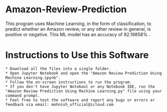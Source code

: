 # Amazon-Review-Prediction
This program uses Machine Learning, in the form of classification, to predict whether an Amazon review, or any other review in general, is positive or negative. This ML model has an accuracy of  92.19858% .

# Instructions to Use this Software

    * Download all the files into a single folder.
    * Open Jupyter Notebook and open the "Amazon Review Prediction Using Machine Learning.ipynb".
    * Follow the on-screen instructions to run the program.
    * If you don't have Jupyter Notebool or any Notebook IDE, run the "Amazon Review Prediction Using Machine Learning.py" file using your command prompt.
    * Feel free to test the software and report any bugs or errors or feedback via email: mohnish_official@icloud.com
